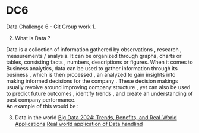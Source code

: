 # DC6
Data Challenge 6 - Git Group work
1.

2. What is Data ?

Data is a collection of information gathered by observations , research , measurements / analysis. It can be organized through graphs, charts or tables, consisting facts , numbers, descriptions or figures. 
When it comes to Business analytics, data can be used to gather information through its business , which is then processed , an analyzed to gain insights into making informed decisions for the company . These decision makings usually revolve around improving company structure , yet can also be used to predict future outcomes , identify trends , and create an understanding of past company performance.  
An example of this would be :

3. Data in the world 
[Big Data 2024: Trends, Benefits, and Real-World Applications](https://lifeconceptual.com/big-data-in-2024-trends-benefits-and-real-world-applications/)
[Real world application of Data handlind](https://www.geeksforgeeks.org/real-life-applications-of-data-handling/)
